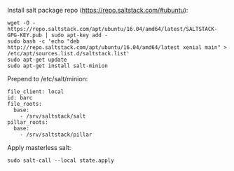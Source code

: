 

Install salt package repo (https://repo.saltstack.com/#ubuntu):

    wget -O - https://repo.saltstack.com/apt/ubuntu/16.04/amd64/latest/SALTSTACK-GPG-KEY.pub | sudo apt-key add -
    sudo bash -c 'echo "deb http://repo.saltstack.com/apt/ubuntu/16.04/amd64/latest xenial main" > /etc/apt/sources.list.d/saltstack.list'
    sudo apt-get update
    sudo apt-get install salt-minion


Prepend to /etc/salt/minion:

    file_client: local
    id: barc
    file_roots:
      base:
        - /srv/saltstack/salt
    pillar_roots:
      base:
        - /srv/saltstack/pillar

Apply masterless salt:

    sudo salt-call --local state.apply


